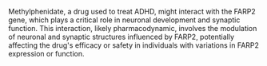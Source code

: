 Methylphenidate, a drug used to treat ADHD, might interact with the FARP2 gene, which plays a critical role in neuronal development and synaptic function. This interaction, likely pharmacodynamic, involves the modulation of neuronal and synaptic structures influenced by FARP2, potentially affecting the drug's efficacy or safety in individuals with variations in FARP2 expression or function.